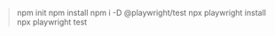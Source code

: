> npm init
> npm install
> npm i -D @playwright/test 
> npx playwright install
> npx playwright test